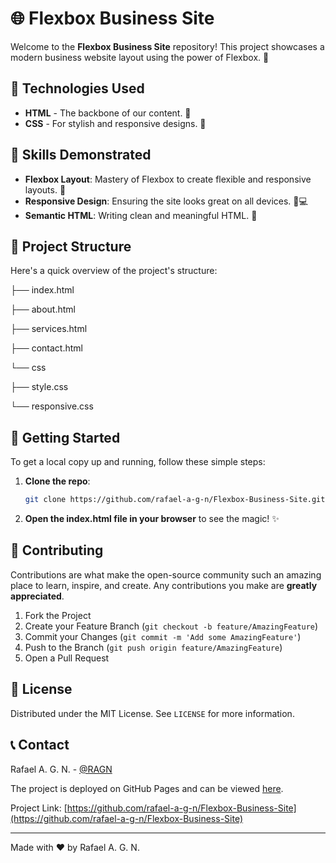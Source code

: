 # 🌐 Flexbox Business Site

Welcome to the **Flexbox Business Site** repository! This project showcases a modern business website layout using the power of Flexbox. 💼

## 🚀 Technologies Used

- **HTML** - The backbone of our content. 📄
- **CSS** - For stylish and responsive designs. 🎨

## 🔧 Skills Demonstrated

- **Flexbox Layout**: Mastery of Flexbox to create flexible and responsive layouts. 📐
- **Responsive Design**: Ensuring the site looks great on all devices. 📱💻
- **Semantic HTML**: Writing clean and meaningful HTML. 🧼

## 📂 Project Structure

Here's a quick overview of the project's structure:

├── index.html

├── about.html

├── services.html

├── contact.html

└── css

├── style.css

└── responsive.css


## 🎉 Getting Started

To get a local copy up and running, follow these simple steps:

1. **Clone the repo**:
    ```sh
    git clone https://github.com/rafael-a-g-n/Flexbox-Business-Site.git
    ```
2. **Open the index.html file in your browser** to see the magic! ✨

## 🤝 Contributing

Contributions are what make the open-source community such an amazing place to learn, inspire, and create. Any contributions you make are **greatly appreciated**.

1. Fork the Project
2. Create your Feature Branch (`git checkout -b feature/AmazingFeature`)
3. Commit your Changes (`git commit -m 'Add some AmazingFeature'`)
4. Push to the Branch (`git push origin feature/AmazingFeature`)
5. Open a Pull Request

## 📝 License

Distributed under the MIT License. See `LICENSE` for more information.

## 📞 Contact

Rafael A. G. N. - [@RAGN](https://github.com/rafael-a-g-n)

The project is deployed on GitHub Pages and can be viewed [here](https://rafael-a-g-n.github.io/Flexbox-Business-Site/).

Project Link: [https://github.com/rafael-a-g-n/Flexbox-Business-Site](https://github.com/rafael-a-g-n/Flexbox-Business-Site)

---

Made with ❤️ by Rafael A. G. N.
